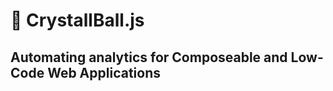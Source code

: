 # :crystal_ball: CrystallBall.js

## Automating analytics for Composeable and Low-Code Web Applications
